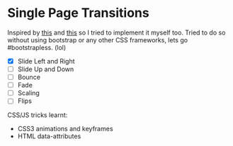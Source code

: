 # Single Page Transitions
Inspired by [this](https://www.cssscript.com/demo/full-page-slide-transitions-with-css3-and-bespoke-fx/) and [this](https://tympanus.net/Development/PageTransitions/) so I tried to implement it myself too. Tried to do so without using bootstrap or any other CSS frameworks, lets go #bootstrapless. (lol)

- [x] Slide Left and Right
- [ ] Slide Up and Down
- [ ] Bounce
- [ ] Fade
- [ ] Scaling
- [ ] Flips 

CSS/JS tricks learnt:
- CSS3 animations and keyframes
- HTML data-attributes